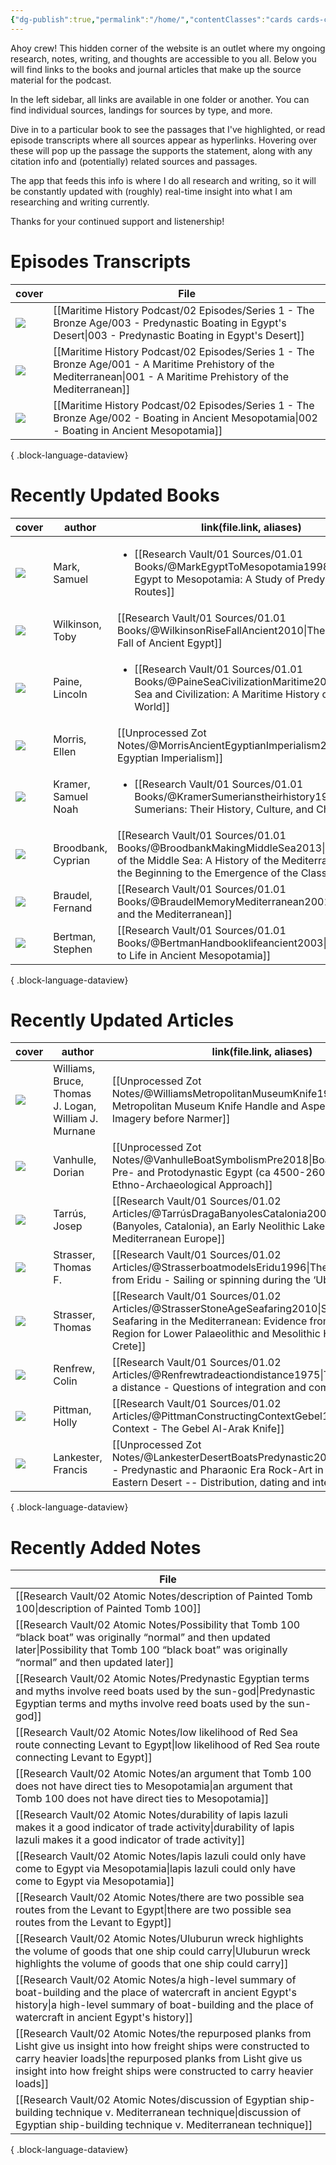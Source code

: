 ```yaml
---
{"dg-publish":true,"permalink":"/home/","contentClasses":"cards cards-cover cards-cover-no-border","tags":["gardenEntry"]}
---
```


Ahoy crew! This hidden corner of the website is an outlet where my ongoing research, notes, writing, and thoughts are accessible to you all. Below you will find links to the books and journal articles that make up the source material for the podcast.

In the left sidebar, all links are available in one folder or another. You can find individual sources, landings for sources by type, and more.

Dive in to a particular book to see the passages that I've highlighted, or read episode transcripts where all sources appear as hyperlinks. Hovering over these will pop up the passage the supports the statement, along with any citation info and (potentially) related sources and passages.

The app that feeds this info is where I do all research and writing, so it will be constantly updated with (roughly) real-time insight into what I am researching and writing currently.

Thanks for your continued support and listenership!

# Episodes Transcripts

| cover                                                                                         | File                                                                                                                                                                     |
| --------------------------------------------------------------------------------------------- | ------------------------------------------------------------------------------------------------------------------------------------------------------------------------ |
| ![](\-)                                                                                       | [[Maritime History Podcast/02 Episodes/Series 1 - The Bronze Age/003 - Predynastic Boating in Egypt's Desert\|003 - Predynastic Boating in Egypt's Desert]]           |
| ![](https://res.cloudinary.com/ducqxvol0/image/upload/v1694658433/001_Final_Cover_yiabon.png) | [[Maritime History Podcast/02 Episodes/Series 1 - The Bronze Age/001 - A Maritime Prehistory of the Mediterranean\|001 - A Maritime Prehistory of the Mediterranean]] |
| ![](https://res.cloudinary.com/ducqxvol0/image/upload/v1694658376/002_Final_Cover_r10lra.png) | [[Maritime History Podcast/02 Episodes/Series 1 - The Bronze Age/002 - Boating in Ancient Mesopotamia\|002 - Boating in Ancient Mesopotamia]]                         |

{ .block-language-dataview}

# Recently Updated Books

| cover                                                             | author              | link(file.link, aliases)                                                                                                                                                                            |
| ----------------------------------------------------------------- | ------------------- | --------------------------------------------------------------------------------------------------------------------------------------------------------------------------------------------------- |
| ![](https://m.media-amazon.com/images/I/51KxuKtrkGL.jpg)          | Mark, Samuel        | <ul><li>[[Research Vault/01 Sources/01.01 Books/@MarkEgyptToMesopotamia1998.md\\|From Egypt to Mesopotamia: A Study of Predynastic Trade Routes]]</li></ul>                                         |
| ![](https://m.media-amazon.com/images/I/61g9Jws4k9L._SL1500_.jpg) | Wilkinson, Toby     | [[Research Vault/01 Sources/01.01 Books/@WilkinsonRiseFallAncient2010\|The Rise and Fall of Ancient Egypt]]                                                                                      |
| ![](https://m.media-amazon.com/images/I/91Id2S35ZwL._SL1500_.jpg) | Paine, Lincoln      | <ul><li>[[Research Vault/01 Sources/01.01 Books/@PaineSeaCivilizationMaritime2013.md\\|The Sea and Civilization: A Maritime History of the World]]</li></ul>                                        |
| ![](https://m.media-amazon.com/images/I/51pCfd9PwxL.jpg)          | Morris, Ellen       | [[Unprocessed Zot Notes/@MorrisAncientEgyptianImperialism2018\|Ancient Egyptian Imperialism]]                                                                                                    |
| ![](https://m.media-amazon.com/images/I/81ZQWb8CFnL._SL1360_.jpg) | Kramer, Samuel Noah | <ul><li>[[Research Vault/01 Sources/01.01 Books/@KramerSumerianstheirhistory1963.md\\|The Sumerians: Their History, Culture, and Character]]</li></ul>                                              |
| ![](https://m.media-amazon.com/images/I/71VcN6Vsl-L._SL1500_.jpg) | Broodbank, Cyprian  | [[Research Vault/01 Sources/01.01 Books/@BroodbankMakingMiddleSea2013\|The Making of the Middle Sea: A History of the Mediterranean from the Beginning to the Emergence of the Classical World]] |
| ![](https://m.media-amazon.com/images/I/41PeNSKkrVL.jpg)          | Braudel, Fernand    | [[Research Vault/01 Sources/01.01 Books/@BraudelMemoryMediterranean2001\|Memory and the Mediterranean]]                                                                                          |
| ![](https://m.media-amazon.com/images/I/71S5BYlijQL._SL1360_.jpg) | Bertman, Stephen    | [[Research Vault/01 Sources/01.01 Books/@BertmanHandbooklifeancient2003\|Handbook to Life in Ancient Mesopotamia]]                                                                               |

{ .block-language-dataview}

# Recently Updated Articles

| cover                                                                                                                             | author                                               | link(file.link, aliases)                                                                                                                                                                                             |
| --------------------------------------------------------------------------------------------------------------------------------- | ---------------------------------------------------- | -------------------------------------------------------------------------------------------------------------------------------------------------------------------------------------------------------------------- |
| ![](https://res.cloudinary.com/ducqxvol0/image/upload/v1694744142/Source%20Covers/Pasted_image_20230723175354_vyhyyx.png)         | Williams, Bruce, Thomas J. Logan, William J. Murnane | [[Unprocessed Zot Notes/@WilliamsMetropolitanMuseumKnife1987\|The Metropolitan Museum Knife Handle and Aspects of Pharaonic Imagery before Narmer]]                                                               |
| ![](https://res.cloudinary.com/ducqxvol0/image/upload/v1694744076/Source%20Covers/Pasted_image_20230723174916_mtmz1o.png)         | Vanhulle, Dorian                                     | [[Unprocessed Zot Notes/@VanhulleBoatSymbolismPre2018\|Boat Symbolism in Pre- and Protodynastic Egypt (ca 4500-2600 B.C.) -- An Ethno-Archaeological Approach]]                                                   |
| ![](https://res.cloudinary.com/ducqxvol0/image/upload/v1694744025/Source%20Covers/tarrus_draga_cover_rcinrz.jpg)                  | Tarrús, Josep                                        | [[Research Vault/01 Sources/01.02 Articles/@TarrúsDragaBanyolesCatalonia2008\|La Draga (Banyoles, Catalonia), an Early Neolithic Lakeside Village in Mediterranean Europe]]                                       |
| ![](https://res.cloudinary.com/ducqxvol0/image/upload/v1694743976/Source%20Covers/strasser_1996_ievcb8.jpg)                       | Strasser, Thomas F.                                  | [[Research Vault/01 Sources/01.02 Articles/@StrasserboatmodelsEridu1996\|The boat models from Eridu - Sailing or spinning during the ‘Ubaid period?]]                                                             |
| ![](https://res.cloudinary.com/ducqxvol0/image/upload/v1694743942/Source%20Covers/strasser_hesperia_cover_zxjo5a.png)             | Strasser, Thomas                                     | [[Research Vault/01 Sources/01.02 Articles/@StrasserStoneAgeSeafaring2010\|Stone Age Seafaring in the Mediterranean: Evidence from the Plakias Region for Lower Palaeolithic and Mesolithic Habitation of Crete]] |
| ![](https://res.cloudinary.com/ducqxvol0/image/upload/v1694743899/Source%20Covers/renfrew_cover_weyeje.jpg)                       | Renfrew, Colin                                       | [[Research Vault/01 Sources/01.02 Articles/@Renfrewtradeactiondistance1975\|Trade as action at a distance - Questions of integration and communication]]                                                          |
| ![](https://res.cloudinary.com/ducqxvol0/image/upload/v1694743840/Source%20Covers/Gebel_el-Arak_knife__front_and_back_a9sl5x.jpg) | Pittman, Holly                                       | [[Research Vault/01 Sources/01.02 Articles/@PittmanConstructingContextGebel1996\|Constructing Context - The Gebel Al-Arak Knife]]                                                                                 |
| ![](https://res.cloudinary.com/ducqxvol0/image/upload/v1694743713/Source%20Covers/Pasted_image_20230723164629_u5bd4v.png)         | Lankester, Francis                                   | [[Unprocessed Zot Notes/@LankesterDesertBoatsPredynastic2013\|Desert Boats - Predynastic and Pharaonic Era Rock-Art in Egypt’s Central Eastern Desert -- Distribution, dating and interpretation]]                |

{ .block-language-dataview}

# Recently Added Notes

| File                                                                                                                                                                                                                                                                   |
| ---------------------------------------------------------------------------------------------------------------------------------------------------------------------------------------------------------------------------------------------------------------------- |
| [[Research Vault/02 Atomic Notes/description of Painted Tomb 100\|description of Painted Tomb 100]]                                                                                                                                                                 |
| [[Research Vault/02 Atomic Notes/Possibility that Tomb 100 “black boat” was originally “normal” and then updated later\|Possibility that Tomb 100 “black boat” was originally “normal” and then updated later]]                                                     |
| [[Research Vault/02 Atomic Notes/Predynastic Egyptian terms and myths involve reed boats used by the sun-god\|Predynastic Egyptian terms and myths involve reed boats used by the sun-god]]                                                                         |
| [[Research Vault/02 Atomic Notes/low likelihood of Red Sea route connecting Levant to Egypt\|low likelihood of Red Sea route connecting Levant to Egypt]]                                                                                                           |
| [[Research Vault/02 Atomic Notes/an argument that Tomb 100 does not have direct ties to Mesopotamia\|an argument that Tomb 100 does not have direct ties to Mesopotamia]]                                                                                           |
| [[Research Vault/02 Atomic Notes/durability of lapis lazuli makes it a good indicator of trade activity\|durability of lapis lazuli makes it a good indicator of trade activity]]                                                                                   |
| [[Research Vault/02 Atomic Notes/lapis lazuli could only have come to Egypt via Mesopotamia\|lapis lazuli could only have come to Egypt via Mesopotamia]]                                                                                                           |
| [[Research Vault/02 Atomic Notes/there are two possible sea routes from the Levant to Egypt\|there are two possible sea routes from the Levant to Egypt]]                                                                                                           |
| [[Research Vault/02 Atomic Notes/Uluburun wreck highlights the volume of goods that one ship could carry\|Uluburun wreck highlights the volume of goods that one ship could carry]]                                                                                 |
| [[Research Vault/02 Atomic Notes/a high-level summary of boat-building and the place of watercraft in ancient Egypt's history\|a high-level summary of boat-building and the place of watercraft in ancient Egypt's history]]                                       |
| [[Research Vault/02 Atomic Notes/the repurposed planks from Lisht give us insight into how freight ships were constructed to carry heavier loads\|the repurposed planks from Lisht give us insight into how freight ships were constructed to carry heavier loads]] |
| [[Research Vault/02 Atomic Notes/discussion of Egyptian ship-building technique v. Mediterranean technique\|discussion of Egyptian ship-building technique v. Mediterranean technique]]                                                                             |

{ .block-language-dataview}